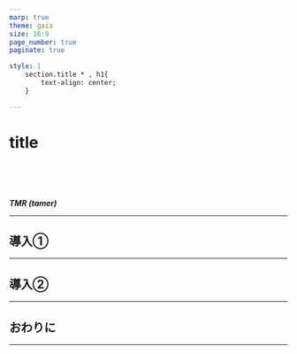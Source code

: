 ```yaml
---
marp: true
theme: gaia
size: 16:9
page_number: true
paginate: true

style: |
    section.title * , h1{
        text-align: center;
    }

---
```


<!-- _class: title -->

# title

<br>
<br>
<br>

***TMR (tamer)***


---

## 導入①



---

## 導入②



---

## おわりに


---
